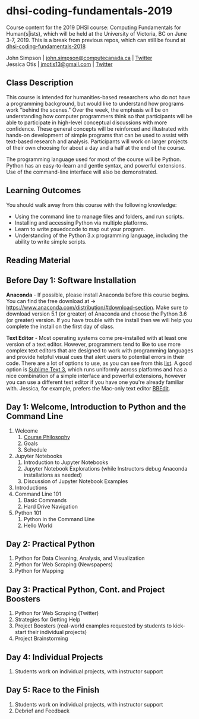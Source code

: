 # dhsi-coding-fundamentals-2019
Course content for the 2019 DHSI course: Computing Fundamentals for Human(s|ists), which will be held at the University of Victoria, BC on June 3-7, 2019.  This is a break from previous repos, which can still be found at [dhsi-coding-fundamentals-2018](https://github.com/ComputeCanada/dhsi-coding-fundamentals-2018)

John Simpson | john.simpson@computecanada.ca | [Twitter](https://twitter.com/symulation)  
Jessica Otis | jmotis13@gmail.com | [Twitter](https://twitter.com/jotis13)

## Class Description

This course is intended for humanities-based researchers who do not have a programming background, but would like to understand how programs work "behind the scenes." Over the week, the emphasis will be on understanding how computer programmers think so that participants will be able to participate in high-level conceptual discussions with more confidence. These general concepts will be reinforced and illustrated with hands-on development of simple programs that can be used to assist with text-based research and analysis. Participants will work on larger projects of their own choosing for about a day and a half at the end of the course.

The programming language used for most of the course will be Python. Python has an easy-to-learn and gentle syntax, and powerful extensions. Use of the command-line interface will also be demonstrated.

## Learning Outcomes

You should walk away from this course with the following knowledge:
  - Using the command line to manage files and folders, and run scripts.
  - Installing and accessing Python via multiple platforms.
  - Learn to write psuedocode to map out your program.
  - Understanding of the Python 3.x programming language, including the ability to write simple scripts.
  
  ## Reading Material
  
  ## Before Day 1: Software Installation

**Anaconda** - If possible, please install Anaconda before this course begins.  You can find the free download at -> https://www.anaconda.com/distribution/#download-section. Make sure to download version 5.1 (or greater) of Anaconda and choose the Python 3.6 (or greater) version.  If you have trouble with the install then we will help you complete the install on the first day of class.

**Text Editor** - Most operating systems come pre-installed with at least one version of a text editor. However, programmers tend to like to use more complex text editors that are designed to work with programming languages and provide helpful visual cues that alert users to potential errors in their code. There are a lot of options to use, as you can see from this [list](https://en.wikipedia.org/wiki/List_of_text_editors ). A good option is [Sublime Text 3](https://www.sublimetext.com/3 ), which runs uniformly across platforms and has a nice combination of a simple interface and powerful extensions, however you can use a different text editor if you have one you're already familiar with. Jessica, for example, prefers the Mac-only text editor [BBEdit](https://www.barebones.com/products/bbedit/).
  
  ## Day 1: Welcome, Introduction to Python and the Command Line

1. Welcome
    1. [Course Philosophy](https://github.com/ComputeCanada/dhsi-coding-fundamentals-2018/blob/master/book-chapter/main.md )
    2. Goals
    3. Schedule
2. Jupyter Notebooks
	1. Introduction to Jupyter Notebooks
	2. Jupyter Notebook Explorations (while Instructors debug Anaconda installations as needed)
	3. Discussion of Jupyter Notebook Examples
3. Introductions
4. Command Line 101
	1. Basic Commands
	2. Hard Drive Navigation
5. Python 101
	1. Python in the Command Line
	2. Hello World
  
  ## Day 2: Practical Python
1. Python for Data Cleaning, Analysis, and Visualization
2. Python for Web Scraping (Newspapers)
3. Python for Mapping
  
  ## Day 3: Practical Python, Cont. and Project Boosters
1. Python for Web Scraping (Twitter)
2. Strategies for Getting Help
3. Project Boosters (real-world examples requested by students to kick-start their individual projects)
4. Project Brainstorming
  
  ## Day 4: Individual Projects
1. Students work on individual projects, with instructor support
  
  ## Day 5: Race to the Finish
1. Students work on individual projects, with instructor support
2. Debrief and Feedback
